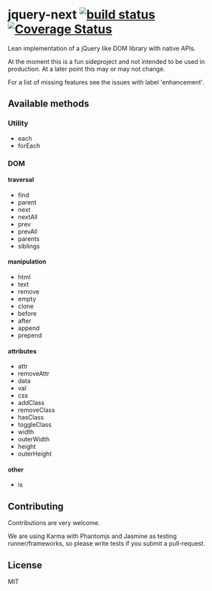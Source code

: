 # jquery-next [![build status][1]][2] [![Coverage Status][3]][4]

Lean implementation of a jQuery like DOM library with native APIs.

At the moment this is a fun sideproject and not intended to be used in
production. At a later point this may or may not change.


For a list of missing features see the issues with label 'enhancement'.


## Available methods

### Utility
 * each
 * forEach

### DOM

#### traversal
 * find
 * parent
 * next
 * nextAll
 * prev
 * prevAll
 * parents
 * siblings

#### manipulation
 * html
 * text
 * remove
 * empty
 * clone
 * before
 * after
 * append
 * prepend

#### attributes
 * attr
 * removeAttr
 * data
 * val
 * css
 * addClass
 * removeClass
 * hasClass
 * toggleClass
 * width
 * outerWidth
 * height
 * outerHeight

#### other
 * is


## Contributing

Contributions are very welcome.

We are using Karma with Phantomjs and Jasmine as testing runner/frameworks,
so please write tests if you submit a pull-request.


## License
MIT



[1]: https://travis-ci.org/garthenweb/jquery-next.svg
[2]: https://travis-ci.org/garthenweb/jquery-next
[3]: https://coveralls.io/repos/garthenweb/jquery-next/badge.png
[4]: https://coveralls.io/r/garthenweb/jquery-next
